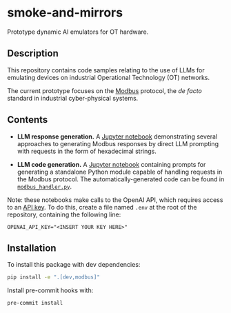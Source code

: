 # smoke-and-mirrors
Prototype dynamic AI emulators for OT hardware.

## Description

This repository contains code samples relating to the use of LLMs for emulating devices on industrial Operational Technology (OT) networks.

The current prototype focuses on the [Modbus](https://en.wikipedia.org/wiki/Modbus) protocol, the *de facto* standard in industrial cyber-physical systems.

## Contents

- **LLM response generation.** A [Jupyter notebook](notebooks/llm-response-generation.ipynb) demonstrating several approaches to generating Modbus responses by direct LLM prompting with requests in the form of hexadecimal strings.

- **LLM code generation.** A [Jupyter notebook](notebooks/llm-code-generation.ipynb) containing prompts for generating a standalone Python module capable of handling requests in the Modbus protocol. The automatically-generated code can be found in [`modbus_handler.py`](src/llm-generated-code/modbus_handler.py).

Note: these notebooks make calls to the OpenAI API, which requires access to an [API key](https://platform.openai.com/docs/api-reference/authentication). To do this, create a file named `.env` at the root of the repository, containing the following line:
```
OPENAI_API_KEY="<INSERT YOUR KEY HERE>"
```

## Installation

To install this package with dev dependencies:
```bash
pip install -e ".[dev,modbus]"
```

Install pre-commit hooks with:
```
pre-commit install
```
